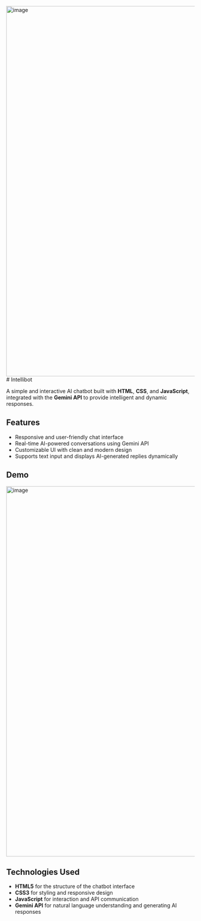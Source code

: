 <img width="1871" height="990" alt="image" src="https://github.com/user-attachments/assets/f9a58fc3-f9b6-47cb-b9f2-502fecc2e3de" /># Intellibot

A simple and interactive AI chatbot built with **HTML**, **CSS**, and **JavaScript**, integrated with the **Gemini API** to provide intelligent and dynamic responses.

## Features

- Responsive and user-friendly chat interface
- Real-time AI-powered conversations using Gemini API
- Customizable UI with clean and modern design
- Supports text input and displays AI-generated replies dynamically

## Demo

<img width="1871" height="990" alt="image" src="https://github.com/user-attachments/assets/9a9b3803-506d-4f4d-a4ba-d3660d46b4b9" />


## Technologies Used

- **HTML5** for the structure of the chatbot interface
- **CSS3** for styling and responsive design
- **JavaScript** for interaction and API communication
- **Gemini API** for natural language understanding and generating AI responses
